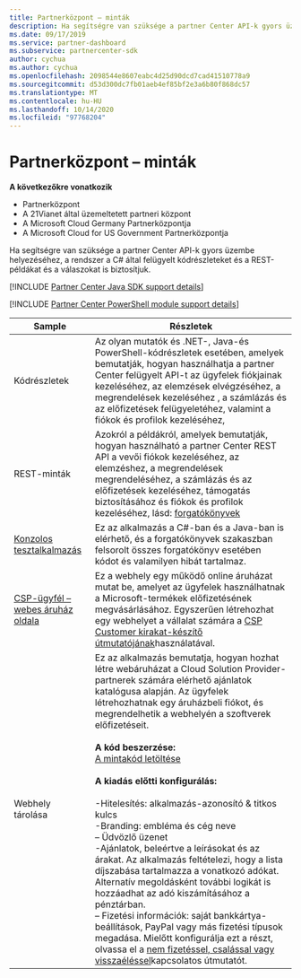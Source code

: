 ```yaml
---
title: Partnerközpont – minták
description: Ha segítségre van szüksége a partner Center API-k gyors üzembe helyezéséhez, biztosítunk egy minta programot, C \ felügyelt kódrészleteket és REST-példákat és válaszokat.
ms.date: 09/17/2019
ms.service: partner-dashboard
ms.subservice: partnercenter-sdk
author: cychua
ms.author: cychua
ms.openlocfilehash: 2098544e8607eabc4d25d90dcd7cad41510778a9
ms.sourcegitcommit: d53d300dc7fb01aeb4ef85bf2e3a6b80f868dc57
ms.translationtype: MT
ms.contentlocale: hu-HU
ms.lasthandoff: 10/14/2020
ms.locfileid: "97768204"
---
```

# <a name="partner-center-samples"></a>Partnerközpont – minták

**A következőkre vonatkozik**

- Partnerközpont
- A 21Vianet által üzemeltetett partneri központ
- A Microsoft Cloud Germany Partnerközpontja
- A Microsoft Cloud for US Government Partnerközpontja

Ha segítségre van szüksége a partner Center API-k gyors üzembe helyezéséhez, a rendszer a C# által felügyelt kódrészleteket és a REST-példákat és a válaszokat is biztosítjuk.

[!INCLUDE [Partner Center Java SDK support details](../includes/java-sdk-support.md)]

[!INCLUDE [Partner Center PowerShell module support details](../includes/powershell-module-support.md)]

| Sample                                                        | Részletek                                             |
|---------------------------------------------------------------|-----------------------------------------------------|
| Kódrészletek                                                 | Az olyan mutatók és .NET-, Java-és PowerShell-kódrészletek esetében, amelyek bemutatják, hogyan használhatja a partner Center felügyelt API-t az ügyfelek fiókjainak kezeléséhez, az elemzések elvégzéséhez, a megrendelések kezeléséhez [](scenarios.md), a számlázás és az előfizetések felügyeletéhez, valamint a fiókok és profilok kezeléséhez,                                                                          |
| REST-minták                                                  | Azokról a példákról, amelyek bemutatják, hogyan használható a partner Center REST API a vevői fiókok kezeléséhez, az elemzéshez, a megrendelések megrendeléséhez, a számlázás és az előfizetések kezeléséhez, támogatás biztosításához és fiókok és profilok kezeléséhez, lásd: [forgatókönyvek](scenarios.md)                                                                                                       |
| [Konzolos tesztalkalmazás](console-test-app.md)                       | Ez az alkalmazás a C#-ban és a Java-ban is elérhető, és a forgatókönyvek szakaszban felsorolt összes forgatókönyv esetében kódot és valamilyen hibát tartalmaz.                                                                        |
| [CSP-ügyfél – webes áruház oldala](csp-customer-web-storefront.md) | Ez a webhely egy működő online áruházat mutat be, amelyet az ügyfelek használhatnak a Microsoft-termékek előfizetésének megvásárlásához. Egyszerűen létrehozhat egy webhelyet a vállalat számára a [CSP Customer kirakat-készítő útmutatójának](csp-customer-storefront-builder-quick-start-guide-.md)használatával.                                                              |
| Webhely tárolása                                                | Ez az alkalmazás bemutatja, hogyan hozhat létre webáruházat a Cloud Solution Provider-partnerek számára elérhető ajánlatok katalógusa alapján. Az ügyfelek létrehozhatnak egy áruházbeli fiókot, és megrendelhetik a webhelyén a szoftverek előfizetéseit.<br/><br/>                  **A kód beszerzése:**<br/> [A mintakód letöltése](https://go.microsoft.com/fwlink/p/?LinkId=746683)<br/><br/>                                            **A kiadás előtti konfigurálás:**<br/><br/> -Hitelesítés: alkalmazás-azonosító & titkos kulcs<br/> -Branding: embléma és cég neve<br/> – Üdvözlő üzenet<br/> -Ajánlatok, beleértve a leírásokat és az árakat. Az alkalmazás feltételezi, hogy a lista díjszabása tartalmazza a vonatkozó adókat. Alternatív megoldásként további logikát is hozzáadhat az adó kiszámításához a pénztárban.<br/> – Fizetési információk: saját bankkártya-beállítások, PayPal vagy más fizetési típusok megadása. Mielőtt konfigurálja ezt a részt, olvassa el a [nem fizetéssel, csalással vagy visszaéléssel](/partner-center/non-payment-fraud-misuse)kapcsolatos útmutatót. |
